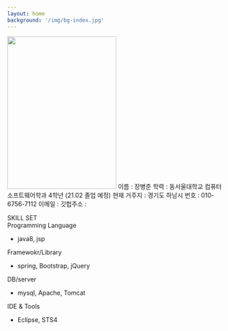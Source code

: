 ```yaml
---
layout: home
background: '/img/bg-index.jpg'
---
```

<img src="https://user-images.githubusercontent.com/61040284/99664776-0d406e80-2aac-11eb-8333-78437b34c6e2.jpg" width="250px" height="350px">  
이름 : 장병준   
학력 : 동서울대학교 컴퓨터소프트웨어학과 4학년 (21.02 졸업 예정)   
현재 거주지 : 경기도 하남시   
번호 : 010-6756-7112   
이메일 : <qudwns4351@naver.com>   
깃헙주소 : <https://github.com/qudwns4351>   

SKILL SET   
Programming Language      
- java8, jsp   

Framewokr/Library     
- spring, Bootstrap, jQuery    

DB/server   
- mysql, Apache, Tomcat

IDE & Tools
- Eclipse, STS4
